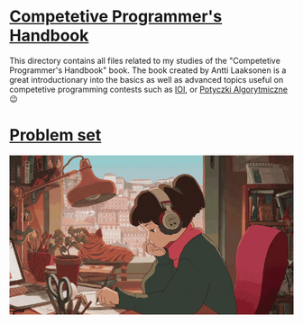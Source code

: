 # [Competetive Programmer's Handbook](https://github.com/pllk/cphb/blob/master/book.pdf)

This directory contains all files related to my studies of the "Competetive Programmer's Handbook" book. The book created by Antti Laaksonen is a great introductionary into the basics as well as advanced topics useful on competetive programming contests such as [IOI](https://ioinformatics.org/), or [Potyczki Algorytmiczne](https://potyczki.mimuw.edu.pl/) :wink:

# [Problem set](https://cses.fi/problemset/)

![CPHB](../__misc/cphb.gif)
